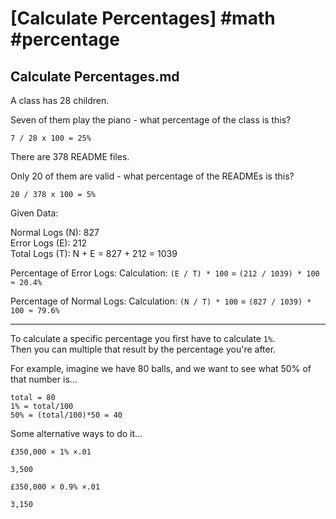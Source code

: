 # [Calculate Percentages] #math #percentage

## Calculate Percentages.md

A class has 28 children. 

Seven of them play the piano - what percentage of the class is this?

```
7 / 28 x 100 = 25%
```

There are 378 README files.

Only 20 of them are valid - what percentage of the READMEs is this?

```
20 / 378 x 100 = 5%
```

Given Data:

Normal Logs (N): 827  
Error Logs (E): 212  
Total Logs (T): N + E = 827 + 212 = 1039

Percentage of Error Logs:
Calculation: `(E / T) * 100` = `(212 / 1039) * 100 ≈ 20.4%`

Percentage of Normal Logs:
Calculation: `(N / T) * 100` = `(827 / 1039) * 100 ≈ 79.6%`

---

To calculate a specific percentage you first have to calculate `1%`.  
Then you can multiple that result by the percentage you're after. 

For example, imagine we have 80 balls, and we want to see what 50% of that number is...

```
total = 80
1% = total/100
50% = (total/100)*50 = 40
```

Some alternative ways to do it...

```
£350,000 × 1% ×.01

3,500

£350,000 × 0.9% ×.01

3,150
```

